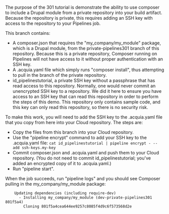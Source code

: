 The purpose of the 301 tutorial is demonstrate the ability to use composer to include a Drupal module from a private repository into your build artifact. Because the repository is private, this requires adding an SSH key with access to the repository to your Pipelines job. 

This branch contains:

* A composer.json that requires the "my_company/my_module" package, which is a Drupal module, from the private-pipelines301 branch of this repository. Because this is a private repository, Composer running on Pipelines will not have access to it without proper authentication with an  SSH key.
* A .acquia.yaml file which simply runs "composer install", thus attempting to pull in the branch of the private repository.
* id\_pipelinestutorial, a private SSH key without a passphrase that has read access to this repository. Normally, one would never commit an unencrypted SSH key to a repository. We did it here to ensure you have access to an SSH key that can read this repository in order to perform the steps of this demo. This repository only contains sample code, and this key can only read this repository, so there is no security risk.

To make this work, you will need to add the SSH key to the .acquia.yaml file that you copy from here into your Cloud repository.
The steps are:

* Copy the files from this branch into your Cloud repository.
* Use the "pipeline encrypt" command to add your SSH key to the .acquia.yaml
file: ```cat id_pipelinestutorial | pipeline encrypt - --add ssh-keys.my-key```
* Commit composer.json and .acquia.yaml and push them to your Cloud repository. (You do not need to commit id\_pipelinestutorial; you've added an encrypted copy of it to .acquia.yaml.)
* Run "pipeline start".

When the job succeeds, run "pipeline logs" and you should see Composer pulling in the my_company/my_module package:

```
	Updating dependencies (including require-dev)
	  - Installing my_company/my_module (dev-private-pipelines301 801f5a4)
	    Cloning 801f5a4cea644ee9257c8085f4d9c6f573568d2e
```
